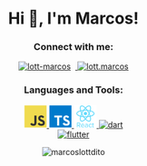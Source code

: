 <h1 align="center">Hi 👋, I'm Marcos!</h1>

<div align="center">
<div align="center" style="width: 214px">
  <h3>Connect with me:</h3>
  <p align="center">
    <a href="https://linkedin.com/in/lott-marcos" target="blank">
      <img src="https://raw.githubusercontent.com/rahuldkjain/github-profile-readme-generator/master/src/images/icons/Social/linked-in-alt.svg" alt="lott-marcos" height="30" width="40" style="margin-right: 8px" />
    </a>
    <a href="https://instagram.com/lott.marcos" target="blank">
      <img src="https://raw.githubusercontent.com/rahuldkjain/github-profile-readme-generator/master/src/images/icons/Social/instagram.svg" alt="lott.marcos" height="30" width="40" />
    </a>
  </p>
</div>

<div align="center" style="width: 214px">
  <h3>Languages and Tools:</h3>
  <p align="center">
    <a href="https://developer.mozilla.org/en-US/docs/Web/JavaScript" target="_blank" rel="noreferrer">
      <img src="https://raw.githubusercontent.com/devicons/devicon/master/icons/javascript/javascript-original.svg" alt="javascript" width="40" height="40"/>
    </a>
    <a href="https://www.typescriptlang.org/" target="_blank" rel="noreferrer">
      <img src="https://raw.githubusercontent.com/devicons/devicon/master/icons/typescript/typescript-original.svg" alt="typescript" width="40" height="40"/>
    </a>
    <a href="https://reactjs.org/" target="_blank" rel="noreferrer">
      <img src="https://raw.githubusercontent.com/devicons/devicon/master/icons/react/react-original-wordmark.svg" alt="react" width="40" height="40"/>
    </a>
    <a href="https://dart.dev" target="_blank" rel="noreferrer">
      <img src="https://www.vectorlogo.zone/logos/dartlang/dartlang-icon.svg" alt="dart" width="40" height="40"/>
    </a>
    <a href="https://flutter.dev" target="_blank" rel="noreferrer">
      <img src="https://www.vectorlogo.zone/logos/flutterio/flutterio-icon.svg" alt="flutter" width="40" height="40"/>
    </a>
  </p>
</div>
</div>

<div align="center">
  <p>
    <img src="https://github-readme-streak-stats.herokuapp.com/?user=marcoslottdito" alt="marcoslottdito" />
  </p>
</div>
